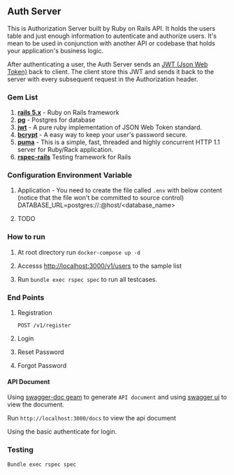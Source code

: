 Auth Server
--
This is Authorization Server built by Ruby on Rails API. It holds the users table and just enough information to autenticate and authorize users. It's mean to be used in conjunction with another API or codebase that holds your application's business logic.

After authenticating a user, the Auth Server sends an [JWT (Json Web Token)](http://jwt.io) back to client. The client store this JWT and sends it back to the server with every subsequent request in the Authorization header.

### Gem List
1. **[rails 5.x](https://github.com/rails/rails)** - Ruby on Rails framework
2. **[pg](https://github.com/ged/ruby-pg)** - Postgres for database
3. **[jwt](https://github.com/jwt/ruby-jwt)** - A pure ruby implementation of JSON Web Token standard.
4. **[bcrypt](https://github.com/codahale/bcrypt-ruby)** - A easy way to keep your user's password secure.
5. **[puma](https://github.com/puma/puma)** - This is a simple, fast, threaded and highly concurrent HTTP 1.1 server for Ruby/Rack application.
6. **[rspec-rails](https://github.com/rspec/rspec-rails)** Testing framework for Rails

### Configuration Environment Variable
1. Application - You need to create the file called `.env` with below content (notice that the file won't be committed to source control)
	DATABASE_URL=postgres://<username>:<password>@host/<database_name>

2. TODO

### How to run

1. At root directory run `docker-compose up -d`

2. Accesss [http://localhost:3000/v1/users](http://localhost:3000/v1/users) to the sample list
3. Run `bundle exec rspec spec` to run all testcases.

### End Points
1. Registration

	`POST /v1/register`
2. Login
3. Reset Password
4. Forgot Password

#### API Document

Using [swagger-doc geam](https://github.com/richhollis/swagger-docs) to generate `API document` and using [swagger ui](https://github.com/swagger-api/swagger-ui) to view the document.

Run `http://localhost:3000/docs` to view the api document

Using the basic authenticate for login.

### Testing

	Bundle exec rspec spec
